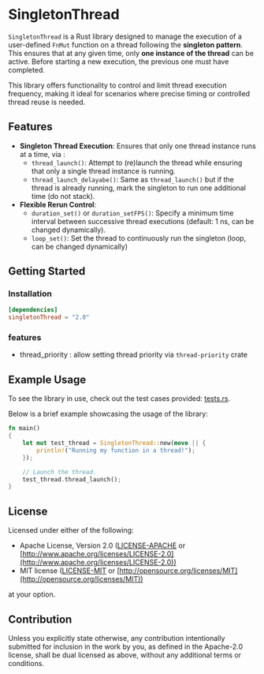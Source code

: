 # SingletonThread

`SingletonThread` is a Rust library designed to manage the execution of a user-defined `FnMut` function on a 
thread following the **singleton pattern**. This ensures that at any given time, only **one instance of the thread** 
can be active. Before starting a new execution, the previous one must have completed.

This library offers functionality to control and limit thread execution frequency, 
making it ideal for scenarios where precise timing or controlled thread reuse is needed.

## Features

- **Singleton Thread Execution**: Ensures that only one thread instance runs at a time, via :
	- `thread_launch()`: Attempt to (re)launch the thread while ensuring that only a single thread instance is running.
	- `thread_launch_delayabe()`: Same as `thread_launch()` but if the thread is already running, mark the singleton to run one additional time (do not stack).
- **Flexible Rerun Control**:
    - `duration_set()` or `duration_setFPS()`: Specify a minimum time interval between successive thread executions (default: 1 ns, can be changed dynamically).
    - `loop_set()`: Set the thread to continuously run the singleton (loop, can be changed dynamically)

## Getting Started

### Installation

```toml
[dependencies]
singletonThread = "2.0"
```

### features

* thread_priority : allow setting thread priority via `thread-priority` crate

## Example Usage

To see the library in use, check out the test cases provided: [tests.rs](https://github.com/hyultis/singletonThread/blob/master/tests/tests.rs).

Below is a brief example showcasing the usage of the library:

```rust
fn main() 
{ 
	let mut test_thread = SingletonThread::new(move || {
		println!("Running my function in a thread!");
	});

	// Launch the thread.
	test_thread.thread_launch();
}
```

## License

Licensed under either of the following:

- Apache License, Version 2.0 ([LICENSE-APACHE](LICENSE-APACHE) or [http://www.apache.org/licenses/LICENSE-2.0](http://www.apache.org/licenses/LICENSE-2.0))
- MIT license ([LICENSE-MIT](LICENSE-MIT) or [http://opensource.org/licenses/MIT](http://opensource.org/licenses/MIT))

at your option.

## Contribution

Unless you explicitly state otherwise, any contribution intentionally submitted for inclusion in the work by you, as defined in the Apache-2.0 license, shall be dual licensed as above, without any additional terms or conditions.
